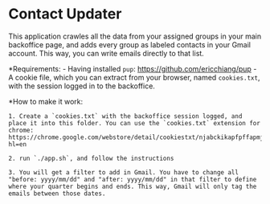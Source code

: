 Contact Updater
===============

This application crawles all the data from your assigned groups in your main backoffice page, and adds every group as labeled contacts in your Gmail account. This way, you can write emails directly to that list.


*Requirements:
    - Having installed `pup`: https://github.com/ericchiang/pup
    - A cookie file, which you can extract from your browser, named `cookies.txt`, with the session logged in to the backoffice.


*How to make it work:

    1. Create a `cookies.txt` with the backoffice session logged, and place it into this folder. You can use the `cookies.txt` extension for chrome: https://chrome.google.com/webstore/detail/cookiestxt/njabckikapfpffapmjgojcnbfjonfjfg?hl=en

    2. run `./app.sh`, and follow the instructions

    3. You will get a filter to add in Gmail. You have to change all "before: yyyy/mm/dd" and "after: yyyy/mm/dd" in that filter to define where your quarter begins and ends. This way, Gmail will only tag the emails between those dates.
